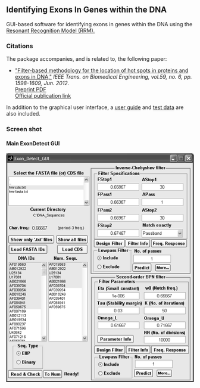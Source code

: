 ## Identifying Exons In Genes within the DNA
 GUI-based software for identifying exons in genes within the DNA using the [Resonant Recognition Model (RRM).](https://pubmed.ncbi.nlm.nih.gov/7851912/)
 
 ### Citations
 The package accompanies, and is related to, the following paper:
 - ["Filter-based methodology for the location of hot spots in proteins and exons in DNA,"](https://pubmed.ncbi.nlm.nih.gov/22410955/) _IEEE Trans. on Biomedical Engineering, vol.59, no. 6, pp. 1598-1609, Jun. 2012._ <br />
   [Preprint PDF](/Preprints/Preprint_2012_TBME.pdf)  <br />
   [Official publication link](https://pubmed.ncbi.nlm.nih.gov/22410955/)
   
In addition to the graphical user interface, a [user guide](/UserGuide/Exon_Detect_GUI_USER_GUIDE.pdf) and [test data](/TestData/TEST_DATA_DNA_Sequences.txt) are also included.

### Screen shot

#### Main ExonDetect GUI
![Main GUI](/Images/ScreenShot_of_ExonLocationGUI.png)
